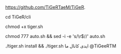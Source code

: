 https://github.com/TiGeRTaeM/TiGeR.

cd TiGeR/cli

chmod +x tiger.sh

chmod 777 auto.sh && sed -i -e 's/\r$//' auto.sh

./tiger.sh install && ./tiger.sh
ایدی کانال ما
@TiGeeRTM
